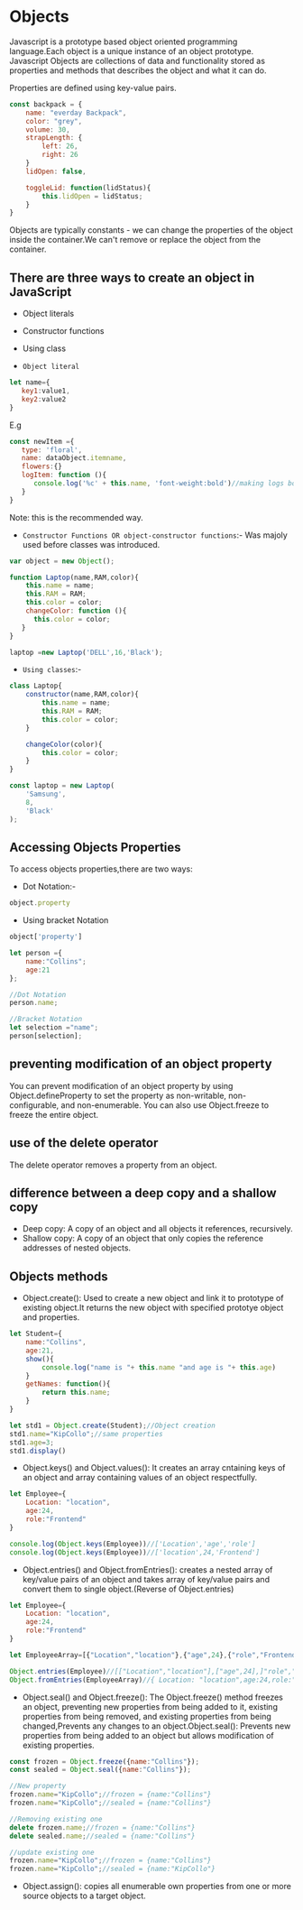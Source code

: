# Objects

Javascript is a prototype based object oriented programming language.Each object is a unique  instance of an object prototype.
Javascript Objects are collections of data and functionality stored as properties and methods that describes the object and what it can do.

Properties are defined using key-value pairs.

```js
const backpack = {
    name: "everday Backpack",
    color: "grey",
    volume: 30,
    strapLength: {
        left: 26,
        right: 26
    }
    lidOpen: false,

    toggleLid: function(lidStatus){
        this.lidOpen = lidStatus;
    }
}
```

Objects are typically constants - we can change the properties of the object inside the container.We can't remove or replace the object from the container.

## There are three ways to create an object in JavaScript

- Object literals
- Constructor functions
- Using class

- `Object literal`

```js
let name={
   key1:value1,
   key2:value2
}
```

E.g

```js
const newItem ={
   type: 'floral',
   name: dataObject.itemname,
   flowers:{}
   logItem: function (){
      console.log('%c' + this.name, 'font-weight:bold')//making logs bold
   }
}
```

Note: this is the recommended way.

- `Constructor Functions OR object-constructor functions`:- Was majoly used before classes was introduced.

```js
var object = new Object();
```

```js
function Laptop(name,RAM,color){
    this.name = name;
    this.RAM = RAM;
    this.color = color;
    changeColor: function (){
      this.color = color;
   }
}

laptop =new Laptop('DELL',16,'Black');
```

- `Using classes`:-


```js
class Laptop{
    constructor(name,RAM,color){
        this.name = name;
        this.RAM = RAM;
        this.color = color;
    }

    changeColor(color){
        this.color = color;
    }
}

const laptop = new Laptop(
    'Samsung',
    8,
    'Black'
);

```


## Accessing Objects Properties

To access objects properties,there are two ways:

- Dot Notation:-

```js
object.property
```

- Using bracket Notation

```js
object['property']
```

```js
let person ={
    name:"Collins";
    age:21
};

//Dot Notation
person.name;

//Bracket Notation
let selection ="name";
person[selection];
```

## preventing modification of an object property

You can prevent modification of an object property by using Object.defineProperty to set the property as non-writable, non-configurable, and non-enumerable. You can also use Object.freeze to freeze the entire object.

## use of the delete operator

The delete operator removes a property from an object.

## difference between a deep copy and a shallow copy

- Deep copy: A copy of an object and all objects it references, recursively.
- Shallow copy: A copy of an object that only copies the reference addresses of nested objects.

## Objects methods

- Object.create(): Used to create a new object and link it to prototype of existing object.It returns the new object with specified prototye object and properties.

```js
let Student={
    name:"Collins",
    age:21,
    show(){
        console.log("name is "+ this.name "and age is "+ this.age)
    }
    getNames: function(){
        return this.name;
    }
}

let std1 = Object.create(Student);//Object creation
std1.name="KipCollo";//same properties
std1.age=3;
std1.display()
```

- Object.keys() and Object.values(): It creates an array cntaining keys of an object and array containing values of an object respectfully.

```js
let Employee={
    Location: "location",
    age:24,
    role:"Frontend"
}

console.log(Object.keys(Employee))//['Location','age','role']
console.log(Object.keys(Employee))//['location',24,'Frontend']
```

- Object.entries() and Object.fromEntries(): creates a nested array of key/value pairs of an object and takes array of key/value pairs and convert them to single object.(Reverse of Object.entries)

```js
let Employee={
    Location: "location",
    age:24,
    role:"Frontend"
}

let EmployeeArray=[{"Location","location"},{"age",24},{"role","Frontend"}]

Object.entries(Employee)//[["Location","location"],["age",24],]"role","Frontend"}]
Object.fromEntries(EmployeeArray)//{ Location: "location",age:24,role:"Frontend"}
```

- Object.seal() and Object.freeze(): The Object.freeze() method freezes an object, preventing new properties from being added to it, existing properties from being removed, and existing properties from being changed,Prevents any changes to an object.Object.seal(): Prevents new properties from being added to an object but allows modification of existing properties.

```js
const frozen = Object.freeze({name:"Collins"});
const sealed = Object.seal({name:"Collins"});

//New property
frozen.name="KipCollo";//frozen = {name:"Collins"}
frozen.name="KipCollo";//sealed = {name:"Collins"}

//Removing existing one
delete frozen.name;//frozen = {name:"Collins"}
delete sealed.name;//sealed = {name:"Collins"}

//update existing one
frozen.name="KipCollo";//frozen = {name:"Collins"}
frozen.name="KipCollo";//sealed = {name:"KipCollo"}

```

- Object.assign(): copies all enumerable own properties from one or more source objects to a target object.
